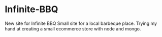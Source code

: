 # Infinite-BBQ
New site for Infinite BBQ 
Small site for a local barbeque place. Trying my hand at creating a small ecommerce store with node and mongo. 
